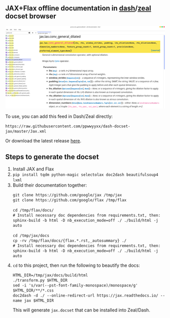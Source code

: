 ## JAX+Flax offline documentation in [dash](https://kapeli.com/dash)/[zeal](https://github.com/zealdocs/zeal) docset browser

![screenshot](/screenshot.jpg)

To use, you can add this feed in Dash/Zeal directly:
```
https://raw.githubusercontent.com/ppwwyyxx/dash-docset-jax/master/Jax.xml
```
Or download the latest release [here](https://github.com/ppwwyyxx/dash-docset-jax/releases).


## Steps to generate the docset

1. Install JAX and Flax
1. `pip install tqdm python-magic selectolax doc2dash beautifulsoup4 lxml`
1. Build their documentation together:
   ```
   git clone https://github.com/google/jax /tmp/jax
   git clone https://github.com/google/flax /tmp/flax

   cd /tmp/flax/docs/
   # Install necessary doc dependencies from requirements.txt, then:
   sphinx-build -b html -D nb_execution_mode=off ./ ./build/html -j auto

   cd /tmp/jax/docs
   cp -rv /tmp/flax/docs/{flax.*.rst,_autosummary} ./
   # Install necessary doc dependencies from requirements.txt, then:
   sphinx-build -b html -D nb_execution_mode=off ./ ./build/html -j auto
   ```
1. `cd` to this project, then run the following to beautify the docs:
   ```
   HTML_DIR=/tmp/jax/docs/build/html
   ./transform.py $HTML_DIR
   sed -i 's/var(--pst-font-family-monospace)/monospace/g' $HTML_DIR/**/*.css
   doc2dash -d ./ --online-redirect-url https://jax.readthedocs.io/ --name jax $HTML_DIR
   ```
   This will generate `jax.docset` that can be installed into Zeal/Dash.
